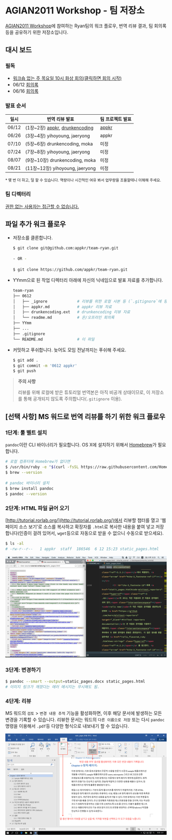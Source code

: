 # AGIAN2011 Workshop - 팀 저장소

[AGIAN2011 Workshop](http://rorlab.org/schedules/1)에 참여하는 Ryan팀의 워크 플로우, 번역 리뷰 결과, 팀 회의록 등을 공유하기 위한 저장소입니다.

## 대시 보드

### 필독

-   [워크숍 없는 주 목요일 10시 화상 회의(클릭하면 회의 시작)](https://meet.jit.si/appkr)
-   06/12 [회의록](0612/meeting_minutes.md)
-   06/16 [회의록](0616/readme.md)

### 발표 순서

일시|번역 리뷰 발표|팀 프로젝트 발표
---|---|---
06/12|(1장~2장) [appkr](0612/appkr.md), [drunkencoding](0612/drunkencoding.md)|[appkr](0612/forum_planning.pdf)
06/26|(3장~4장) yihoyoung, jaeryong|appkr
07/10|(5장~6장) drunkencoding, moka|미정
07/24|(7장~8장) yihoyoung, jaeryong|미정
08/07|(9장~10장) drunkencoding, moka|미정
08/21|(11장~12장) yihoyoung, jaeryong|미정

<small>\* 몇 번 더 하고, 덜 할 수 있습니다. 역량이나 시간적인 여유 봐서 업무량을 조율할테니 이해해 주세요.</small>

### 팀 디렉터리

[권한 없는 사용자는 접근할 수 없습니다.](https://docs.google.com/spreadsheets/d/1Yp_ifpO9leaGFZwGMARUQWAp9hZow-R99jhj_cMX2as)

## 파일 추가 워크 플로우

-   저장소를 클론합니다.

    ```sh
    $ git clone git@github.com:appkr/team-ryan.git

    - OR -

    $ git clone https://github.com/appkr/team-ryan.git
    ```

-   YYmm으로 된 작업 디렉터리 아래에 자신의 닉네임으로 발표 자료를 추가합니다.

    ```sh
    team-ryan
    ├── 0612
    │   ├── _ignore             # 리뷰를 위한 로컬 사본 등 (`.gitignore`에 등록됨)
    │   ├── appkr.md            # appkr 리뷰 자료
    │   ├── drunkencoding.ext   # drunkencoding 리뷰 자료
    │   └── readme.md           # 온/오프라인 회의록
    ├── YYmm
    ├── ...
    ├── .gitignore
    └── README.md               # 이 파일
    ```

-   커밋하고 푸쉬합니다. 늦어도 모임 전날까지는 푸쉬해 주세요.

    ```sh
    $ git add .
    $ git commit -m '0612 appkr'
    $ git push
    ```

> **주의 사항**
>
> 리뷰를 위해 로컬에 받은 튜토리얼 번역본은 아직 비공개 상태이므로, 이 저장소를 통해 공개되지 않도록 주의합니다(`.gitignore` 이용).

## [선택 사항] MS 워드로 번역 리뷰를 하기 위한 워크 플로우

### 1단계: 툴 벨트 설치

`pandoc`이란 CLI 바이너리가 필요합니다. OS X에 설치하기 위해서 [Homebrew](http://brew.sh/)가 필요합니다.

```sh
# 로컬 컴퓨터에 Homebrew가 없다면
$ /usr/bin/ruby -e "$(curl -fsSL https://raw.githubusercontent.com/Homebrew/install/master/install)"
$ brew --version

# pandoc 바이너리 설치
$ brew install pandoc
$ pandoc --version
```

### 2단계: HTML 파일 긁어 오기

[http://tutorial.rorlab.org/](http://tutorial.rorlab.org/)에서 리뷰할 챕터를 열고 '웹 페이지 소스 보기'로 소스를 복사하고 확장자를 `.html`로 복사한 내용을 붙여 넣고 저장합니다(인증이 걸려 있어서, `wget`등으로 자동으로 받을 수 없으니 수동으로 받으세요).

```sh
$ ls -al
# -rw-r--r--   1 appkr  staff  186546  6 12 15:23 static_pages.html
```

![](images/1.png)

### 3단계: 변경하기

```sh
$ pandoc --smart --output=static_pages.docx static_pages.html
# 이미지 링크가 깨졌다는 에러 메시지는 무시해도 됨.
```

### 4단계: 리뷰

MS 워드의 `검토` > `변경 내용 추적` 기능을 활성화하면, 이후 해당 문서에 발생하는 모든 변경을 기록할 수 있습니다. 리뷰한 문서는 워드의 `다른 이름으로 저장` 또는 다시 `pandoc` 명령을 이용해서 `.pdf`등 다양한 형식으로 내보내기 할 수 있습니다.

![](images/2.png)
